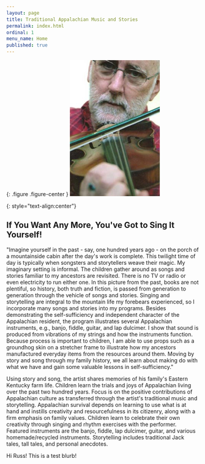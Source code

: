 ```yaml
---
layout: page
title: Traditional Appalachian Music and Stories
permalink: index.html
ordinal: 1
menu_name: Home
published: true
---
```


{: .figure .figure-center }
![ballet](assets/images/ballet.jpg "Russ Childers")

{: style="text-align:center"}
## If You Want Any More, You've Got to Sing It Yourself!

"Imagine yourself in the past - say, one hundred years ago - on the porch of a
mountainside cabin after the day's work is complete. This twilight time of day
is typically when songsters and storytellers weave their magic. My imaginary
setting is informal. The children gather around as songs and stories familiar
to my ancestors are revisited. There is no TV or radio or even electricity to
run either one. In this picture from the past, books are not plentiful, so
history, both truth and fiction, is passed from generation to generation through
the vehicle of songs and stories. Singing and storytelling are integral to the
mountain life my forebears experienced, so I incorporate many songs and stories
into my programs. Besides demonstrating the self-sufficiency and independent
character of the Appalachian resident, the program illustrates several
Appalachian instruments, e.g., banjo, fiddle, guitar, and lap dulcimer. I show
that sound is produced from vibrations of my strings and how the instruments
function. Because process is important to children, I am able to use props such
as a groundhog skin on a stretcher frame to illustrate how my ancestors
manufactured everyday items from the resources around them. Moving by story and
song through my family history, we all learn about making do with what we have
and gain some valuable lessons in self-sufficiency."

Using story and song, the artist shares memories of his family's Eastern
Kentucky farm life. Children learn the trials and joys of Appalachian living
over the past two hundred years. Focus is on the positive contributions of
Appalachian culture as transferred through the artist's traditional music and
storytelling. Appalachian survival depends on learning to use what is at hand
and instills creativity and resourcefulness in its citizenry, along with a firm
emphasis on family values. Children learn to celebrate their own creativity
through singing and rhythm exercises with the performer. Featured instruments
are the banjo, fiddle, lap dulcimer, guitar, and various homemade/recycled
instruments. Storytelling includes traditional Jack tales, tall tales, and
personal anecdotes.

Hi Russ! This is a test blurb!
